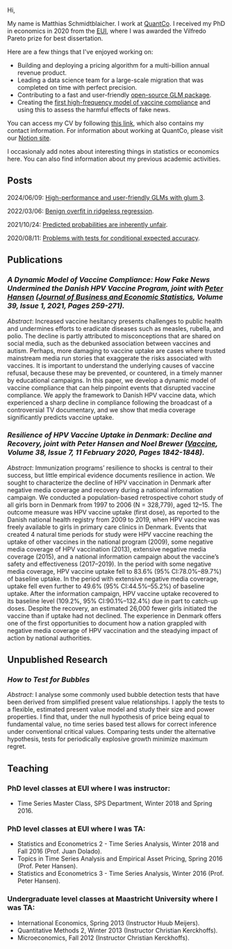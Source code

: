 Hi,

My name is Matthias Schmidtblaicher. I work at [QuantCo](https://www.quantco.com/). I received my PhD in economics in 2020 from the [EUI](https://www.eui.eu/en/academic-units/department-of-economics), where I was awarded the Vilfredo Pareto prize for best dissertation.

Here are a few things that I've enjoyed working on:

- Building and deploying a pricing algorithm for a multi-billion annual revenue product.
- Leading a data science team for a large-scale migration that was completed on time with perfect precision.
- Contributing to a fast and user-friendly [open-source GLM package](https://github.com/Quantco/glum).
- Creating the [first high-frequency model of vaccine compliance](https://www.tandfonline.com/doi/full/10.1080/07350015.2019.1623045) and using this to assess the harmful effects of fake news.

You can access my CV by following [this link](/cv/cv.pdf), which also contains my contact information. For information about working at QuantCo, please visit our [Notion site](https://quantco.notion.site/Job-Opportunities-at-QuantCo-7443e41846d14bb9bd1dc84743b629d0).

I occasionaly add notes about interesting things in statistics or economics here. You can also find information about my previous academic activities. 

## Posts

2024/06/09: [High-performance and user-friendly GLMs with glum 3](https://tech.quantco.com/blog/glum-v3).

2022/03/06: [Benign overfit in ridgeless regression](notes/RidgelessRegression.html).

2021/10/24: [Predicted probabilities are inherently unfair](notes/Unfair_Probability_Scores.html).

2020/08/11: [Problems with tests for conditional expected accuracy](notes/conditional_accuracy.html).


## Publications

### _A Dynamic Model of Vaccine Compliance: How Fake News Undermined the Danish HPV Vaccine Program, joint with [Peter Hansen](https://sites.google.com/site/peterreinhardhansen/) ([Journal of Business and Economic Statistics](https://www.google.com/url?q=https%3A%2F%2Fdoi.org%2F10.1080%2F07350015.2019.1623045&sa=D&sntz=1&usg=AFQjCNG5wGscMOSC9uecehIBd9_fej14jA), Volume 39, Issue 1, 2021, Pages 259-271)._

_Abstract_: Increased vaccine hesitancy presents challenges to public health and undermines efforts to eradicate diseases such as measles, rubella, and polio. The decline is partly attributed to misconceptions that are shared on social media, such as the debunked association between vaccines and autism. Perhaps, more damaging to vaccine uptake are cases where trusted mainstream media run stories that exaggerate the risks associated with vaccines. It is important to understand the underlying causes of vaccine refusal, because these may be prevented, or countered, in a timely manner by educational campaigns. In this paper, we develop a dynamic model of vaccine compliance that can help pinpoint events that disrupted vaccine compliance. We apply the framework to Danish HPV vaccine data, which experienced a sharp decline in compliance following the broadcast of a controversial TV documentary, and we show that media coverage significantly predicts vaccine uptake. 


### _Resilience of HPV Vaccine Uptake in Denmark: Decline and Recovery, joint with Peter Hansen and Noel Brewer ([Vaccine](https://www.sciencedirect.com/science/article/pii/S0264410X19316615?via%3Dihub), Volume 38, Issue 7, 11 February 2020, Pages 1842-1848)._

_Abstract_: Immunization programs’ resilience to shocks is central to their success, but little empirical evidence documents resilience in action. We sought to characterize the decline of HPV vaccination in Denmark after negative media coverage and recovery during a national information campaign.  We conducted a population-based retrospective cohort study of all girls born in Denmark from 1997 to 2006 (N = 328,779), aged 12–15. The outcome measure was HPV vaccine uptake (first dose), as reported to the Danish national health registry from 2009 to 2019, when HPV vaccine was freely available to girls in primary care clinics in Denmark. Events that created 4 natural time periods for study were HPV vaccine reaching the uptake of other vaccines in the national program (2009), some negative media coverage of HPV vaccination (2013), extensive negative media coverage (2015), and a national information campaign about the vaccine’s safety and effectiveness (2017–2019).  In the period with some negative media coverage, HPV vaccine uptake fell to 83.6% (95% CI:78.0%–89.7%) of baseline uptake. In the period with extensive negative media coverage, uptake fell even further to 49.6% (95% CI:44.5%–55.2%) of baseline uptake. After the information campaign, HPV vaccine uptake recovered to its baseline level (109.2%, 95% CI:90.1%–132.4%) due in part to catch-up doses. Despite the recovery, an estimated 26,000 fewer girls initiated the vaccine than if uptake had not declined.  The experience in Denmark offers one of the first opportunities to document how a nation grappled with negative media coverage of HPV vaccination and the steadying impact of action by national authorities. 

## Unpublished Research 

### _How to Test for Bubbles_

_Abstract_: I analyse some commonly used bubble detection tests that have been derived from simplified present value relationships. I apply the tests to a flexible, estimated present value model and study their size and power properties. I find that, under the null hypothesis of price being equal to fundamental value, no time series based test allows for correct inference under conventional critical values. Comparing tests under the alternative hypothesis, tests for periodically explosive growth minimize maximum regret.

## Teaching

### PhD level classes at EUI where I was instructor:

- Time Series Master Class, SPS Department, Winter 2018 and Spring 2016.

### PhD level classes at EUI where I was TA:

- Statistics and Econometrics 2 - Time Series Analysis, Winter 2018 and Fall 2016 (Prof. Juan Dolado).
- Topics in Time Series Analysis and Empirical Asset Pricing,  Spring 2016 (Prof. Peter Hansen).
- Statistics and Econometrics 3 - Time Series Analysis, Winter 2016 (Prof. Peter Hansen).

### Undergraduate level classes at Maastricht University where I was TA:

- International Economics, Spring 2013 (Instructor Huub Meijers).
- Quantitative Methods 2, Winter 2013 (Instructor Christian Kerckhoffs).
- Microeconomics, Fall 2012  (Instructor Christian Kerckhoffs).
